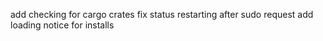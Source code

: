 add checking for cargo crates
fix status restarting after sudo request
add loading notice for installs
